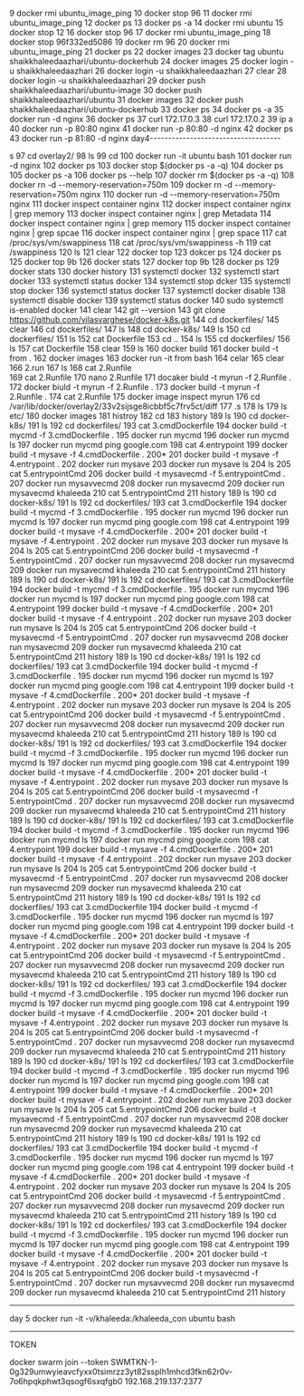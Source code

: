    9  docker rmi ubuntu_image_ping
   10  docker stop 96
   11  docker rmi ubuntu_image_ping
   12  docker ps
   13  docker ps -a
   14  docker rmi ubuntu
   15  docker stop 12
   16  docker stop 96
   17  docker rmi ubuntu_image_ping
   18  docker stop 96f332ed5086
   19  docker rm 96
   20  docker rmi ubuntu_image_ping
   21  docker ps
   22  docker images
   23  docker tag ubuntu shaikkhaleedaazhari/ubuntu-dockerhub
   24  docker images
   25  docker login -u shaikkhaleedaazhari
   26  docker login -u shaikkhaleedaazhari
   27  clear
   28  docker login -u shaikkhaleedaazhari
   29  docker push shaikkhaleedaazhari/ubuntu-image
   30  docker push shaikkhaleedaazhari/ubuntu
   31  docker images
   32  docker push shaikkhaleedaazhari/ubuntu-dockerhub
   33  docker ps
   34  docker ps -a
   35  docker run -d nginx
   36  docker ps
   37  curl 172.17.0.3
   38  curl 172.17.0.2
   39  ip a
   40  docker run -p 80:80  nginx
   41  docker run -p 80:80 -d  nginx
   42  docker ps
   43  docker run -p 81:80 -d  nginx
   day4------------------------------------

s
   97  cd overlay2/
   98  ls
   99  cd 
  100  docker run -it ubuntu bash
  101  docker run -d nginx
  102  docker ps
  103  docker stop $(docker ps -a -q)
  104  docker ps
  105  docker ps -a
  106  docker ps --help
  107  docker rm $(docker ps -a -q)
  108  docker rn -d --memory-reservation=750m
  109  docker rn -d --memory-reservation=750m nginx
  110  docker run -d --memory-reservation=750m nginx
  111  docker inspect container nginx
  112  docker inspect container nginx | grep memory
  113  docker inspect container nginx | grep Metadata
  114  docker inspect container nginx | grep memory
  115  docker inspect container nginx | grep spcae
  116  docker inspect container nginx | grep space
  117  cat /proc/sys/vm/swappiness
  118  cat /proc/sys/vm/swappiness -h
  119  cat /swappiness
  120  ls
  121  clear
  122  docker top
  123  dokcer ps
  124  docker ps
  125  docker top 9b
  126  docker stats
  127  docker top 9b
  128  docker ps
  129  docker stats
  130  docker history
  131  systemctl docker
  132  systemctl start docker
  133  systemctl status docker
  134  systemctl stop dcker
  135  systemctl stop docker
  136  systemctl status docker
  137  systemctl docker disable
  138  systemctl disable docker
  139  systemctl status docker
  140  sudo systemctl is-enabled docker
  141  clear
  142  git --version
  143  git clone https://github.com/vilasvarghese/docker-k8s.git
  144  cd dockerfiles/
  145  clear
  146  cd dockerfiles/
  147  ls
  148  cd docker-k8s/
  149  ls
  150  cd dockerfiles/
  151  ls
  152  cat Dockerfile 
  153  cd ..
  154  ls
  155  cd dockerfiles/
  156  ls
  157  cat Dockerfile 
  158  clear
  159  ls
  160  docker build 
  161  docker build -t from .
  162  docker images
  163  docker run -it from bash
  164  celar
  165  clear
  166  2.run
  167  ls
  168  cat 2.Runfile \
  169  cat 2.Runfile 
  170  nano 2.Runfile 
  171  docaker biuld -t myrun -f 2.Runfile .
  172  docker biuld -t myrun -f 2.Runfile .
  173  docker build -t myrun -f 2.Runfile .
  174  cat 2.Runfile 
  175  docker image inspect myrun
  176  cd /var/lib/docker/overlay2/33v2sijsge8icbbf5c7frv5ct/diff
  177  .s
  178  ls
  179  ls etc/
  180  docker images
  181  histroy
  182  cd 
  183  history
   189  ls
  190  cd docker-k8s/
  191  ls
  192  cd dockerfiles/
  193  cat 3.cmdDockerfile 
  194  docker build -t mycmd -f 3.cmdDockerfile  .
  195  docker run mycmd
  196  docker run mycmd ls
  197  docker run mycmd ping google.com
  198  cat 4.entrypoint 
  199  docker build -t mysave -f 4.cmdDockerfile  .
  200* 
  201  docker build -t mysave -f 4.entrypoint  .
  202  docker run mysave
  203  docker run mysave ls
  204  ls
  205  cat 5.entrypointCmd 
  206  docker build -t mysavecmd -f 5.entrypointCmd  .
  207  docker run mysavvecmd 
  208  docker run mysavecmd 
  209  docker run mysavecmd khaleeda
  210  cat 5.entrypointCmd 
  211  history
 189  ls
  190  cd docker-k8s/
  191  ls
  192  cd dockerfiles/
  193  cat 3.cmdDockerfile 
  194  docker build -t mycmd -f 3.cmdDockerfile  .
  195  docker run mycmd
  196  docker run mycmd ls
  197  docker run mycmd ping google.com
  198  cat 4.entrypoint 
  199  docker build -t mysave -f 4.cmdDockerfile  .
  200* 
  201  docker build -t mysave -f 4.entrypoint  .
  202  docker run mysave
  203  docker run mysave ls
  204  ls
  205  cat 5.entrypointCmd 
  206  docker build -t mysavecmd -f 5.entrypointCmd  .
  207  docker run mysavvecmd 
  208  docker run mysavecmd 
  209  docker run mysavecmd khaleeda
  210  cat 5.entrypointCmd 
  211  history
 189  ls
  190  cd docker-k8s/
  191  ls
  192  cd dockerfiles/
  193  cat 3.cmdDockerfile 
  194  docker build -t mycmd -f 3.cmdDockerfile  .
  195  docker run mycmd
  196  docker run mycmd ls
  197  docker run mycmd ping google.com
  198  cat 4.entrypoint 
  199  docker build -t mysave -f 4.cmdDockerfile  .
  200* 
  201  docker build -t mysave -f 4.entrypoint  .
  202  docker run mysave
  203  docker run mysave ls
  204  ls
  205  cat 5.entrypointCmd 
  206  docker build -t mysavecmd -f 5.entrypointCmd  .
  207  docker run mysavvecmd 
  208  docker run mysavecmd 
  209  docker run mysavecmd khaleeda
  210  cat 5.entrypointCmd 
  211  history
 189  ls
  190  cd docker-k8s/
  191  ls
  192  cd dockerfiles/
  193  cat 3.cmdDockerfile 
  194  docker build -t mycmd -f 3.cmdDockerfile  .
  195  docker run mycmd
  196  docker run mycmd ls
  197  docker run mycmd ping google.com
  198  cat 4.entrypoint 
  199  docker build -t mysave -f 4.cmdDockerfile  .
  200* 
  201  docker build -t mysave -f 4.entrypoint  .
  202  docker run mysave
  203  docker run mysave ls
  204  ls
  205  cat 5.entrypointCmd 
  206  docker build -t mysavecmd -f 5.entrypointCmd  .
  207  docker run mysavvecmd 
  208  docker run mysavecmd 
  209  docker run mysavecmd khaleeda
  210  cat 5.entrypointCmd 
  211  history
 189  ls
  190  cd docker-k8s/
  191  ls
  192  cd dockerfiles/
  193  cat 3.cmdDockerfile 
  194  docker build -t mycmd -f 3.cmdDockerfile  .
  195  docker run mycmd
  196  docker run mycmd ls
  197  docker run mycmd ping google.com
  198  cat 4.entrypoint 
  199  docker build -t mysave -f 4.cmdDockerfile  .
  200* 
  201  docker build -t mysave -f 4.entrypoint  .
  202  docker run mysave
  203  docker run mysave ls
  204  ls
  205  cat 5.entrypointCmd 
  206  docker build -t mysavecmd -f 5.entrypointCmd  .
  207  docker run mysavvecmd 
  208  docker run mysavecmd 
  209  docker run mysavecmd khaleeda
  210  cat 5.entrypointCmd 
  211  history
 189  ls
  190  cd docker-k8s/
  191  ls
  192  cd dockerfiles/
  193  cat 3.cmdDockerfile 
  194  docker build -t mycmd -f 3.cmdDockerfile  .
  195  docker run mycmd
  196  docker run mycmd ls
  197  docker run mycmd ping google.com
  198  cat 4.entrypoint 
  199  docker build -t mysave -f 4.cmdDockerfile  .
  200* 
  201  docker build -t mysave -f 4.entrypoint  .
  202  docker run mysave
  203  docker run mysave ls
  204  ls
  205  cat 5.entrypointCmd 
  206  docker build -t mysavecmd -f 5.entrypointCmd  .
  207  docker run mysavvecmd 
  208  docker run mysavecmd 
  209  docker run mysavecmd khaleeda
  210  cat 5.entrypointCmd 
  211  history
 189  ls
  190  cd docker-k8s/
  191  ls
  192  cd dockerfiles/
  193  cat 3.cmdDockerfile 
  194  docker build -t mycmd -f 3.cmdDockerfile  .
  195  docker run mycmd
  196  docker run mycmd ls
  197  docker run mycmd ping google.com
  198  cat 4.entrypoint 
  199  docker build -t mysave -f 4.cmdDockerfile  .
  200* 
  201  docker build -t mysave -f 4.entrypoint  .
  202  docker run mysave
  203  docker run mysave ls
  204  ls
  205  cat 5.entrypointCmd 
  206  docker build -t mysavecmd -f 5.entrypointCmd  .
  207  docker run mysavvecmd 
  208  docker run mysavecmd 
  209  docker run mysavecmd khaleeda
  210  cat 5.entrypointCmd 
  211  history
 189  ls
  190  cd docker-k8s/
  191  ls
  192  cd dockerfiles/
  193  cat 3.cmdDockerfile 
  194  docker build -t mycmd -f 3.cmdDockerfile  .
  195  docker run mycmd
  196  docker run mycmd ls
  197  docker run mycmd ping google.com
  198  cat 4.entrypoint 
  199  docker build -t mysave -f 4.cmdDockerfile  .
  200* 
  201  docker build -t mysave -f 4.entrypoint  .
  202  docker run mysave
  203  docker run mysave ls
  204  ls
  205  cat 5.entrypointCmd 
  206  docker build -t mysavecmd -f 5.entrypointCmd  .
  207  docker run mysavvecmd 
  208  docker run mysavecmd 
  209  docker run mysavecmd khaleeda
  210  cat 5.entrypointCmd 
  211  history
 189  ls
  190  cd docker-k8s/
  191  ls
  192  cd dockerfiles/
  193  cat 3.cmdDockerfile 
  194  docker build -t mycmd -f 3.cmdDockerfile  .
  195  docker run mycmd
  196  docker run mycmd ls
  197  docker run mycmd ping google.com
  198  cat 4.entrypoint 
  199  docker build -t mysave -f 4.cmdDockerfile  .
  200* 
  201  docker build -t mysave -f 4.entrypoint  .
  202  docker run mysave
  203  docker run mysave ls
  204  ls
  205  cat 5.entrypointCmd 
  206  docker build -t mysavecmd -f 5.entrypointCmd  .
  207  docker run mysavvecmd 
  208  docker run mysavecmd 
  209  docker run mysavecmd khaleeda
  210  cat 5.entrypointCmd 
  211  history
 189  ls
  190  cd docker-k8s/
  191  ls
  192  cd dockerfiles/
  193  cat 3.cmdDockerfile 
  194  docker build -t mycmd -f 3.cmdDockerfile  .
  195  docker run mycmd
  196  docker run mycmd ls
  197  docker run mycmd ping google.com
  198  cat 4.entrypoint 
  199  docker build -t mysave -f 4.cmdDockerfile  .
  200* 
  201  docker build -t mysave -f 4.entrypoint  .
  202  docker run mysave
  203  docker run mysave ls
  204  ls
  205  cat 5.entrypointCmd 
  206  docker build -t mysavecmd -f 5.entrypointCmd  .
  207  docker run mysavvecmd 
  208  docker run mysavecmd 
  209  docker run mysavecmd khaleeda
  210  cat 5.entrypointCmd 
  211  history
 189  ls
  190  cd docker-k8s/
  191  ls
  192  cd dockerfiles/
  193  cat 3.cmdDockerfile 
  194  docker build -t mycmd -f 3.cmdDockerfile  .
  195  docker run mycmd
  196  docker run mycmd ls
  197  docker run mycmd ping google.com
  198  cat 4.entrypoint 
  199  docker build -t mysave -f 4.cmdDockerfile  .
  200* 
  201  docker build -t mysave -f 4.entrypoint  .
  202  docker run mysave
  203  docker run mysave ls
  204  ls
  205  cat 5.entrypointCmd 
  206  docker build -t mysavecmd -f 5.entrypointCmd  .
  207  docker run mysavvecmd 
  208  docker run mysavecmd 
  209  docker run mysavecmd khaleeda
  210  cat 5.entrypointCmd 
  211  history


  ----------
  day 5
  docker run -it -v/khaleeda:/khaleeda_con ubuntu bash 

------
TOKEN

docker swarm join --token SWMTKN-1-0g329umwyieavcfyxx0tsimrzz3yt82ssplh1mhcd3fkn62r0v-7o6hpqkphwt3qsogf6sxqfgb0 192.168.219.137:2377



   
